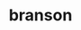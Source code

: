 ---
title: "branson"
layout: cache
categories: [package, develop]
meta: {"versions": ["0.82"], "compilers": ["gcc@=7.3.1"], "oss": ["amzn2"], "platforms": ["linux"], "targets": ["aarch64", "neoverse_n1", "x86_64_v3"], "stacks": ["aws-ahug", "aws-ahug-aarch64", "root"], "num_specs": 25, "num_specs_by_stack": {"root": 25, "aws-ahug-aarch64": 20, "aws-ahug": 5}}
spec_details: [{"hash": "zumwbiobkx6b55fpm4os3qiayvsytah7", "compiler": "gcc@=7.3.1", "versions": ["0.82"], "os": "amzn2", "platform": "linux", "target": "aarch64", "variants": ["build_system=cmake", "build_type=RelWithDebInfo", "generator=make", "~ipo"], "stacks": ["root", "aws-ahug-aarch64"], "size": "-", "tarball": "https://binaries.spack.io/develop/build_cache/linux-amzn2-aarch64/gcc-7.3.1/branson-0.82/linux-amzn2-aarch64-gcc-7.3.1-branson-0.82-zumwbiobkx6b55fpm4os3qiayvsytah7.spack"}, {"hash": "nisbdvvwqy4cd2lfeihxau4eplh4yxoq", "compiler": "gcc@=7.3.1", "versions": ["0.82"], "os": "amzn2", "platform": "linux", "target": "aarch64", "variants": ["build_system=cmake", "build_type=RelWithDebInfo", "generator=make", "~ipo"], "stacks": ["root", "aws-ahug-aarch64"], "size": "-", "tarball": "https://binaries.spack.io/develop/build_cache/linux-amzn2-aarch64/gcc-7.3.1/branson-0.82/linux-amzn2-aarch64-gcc-7.3.1-branson-0.82-nisbdvvwqy4cd2lfeihxau4eplh4yxoq.spack"}, {"hash": "q23nyv5wsaavhkpcfgkzuwjvsh7nlpiq", "compiler": "gcc@=7.3.1", "versions": ["0.82"], "os": "amzn2", "platform": "linux", "target": "aarch64", "variants": ["build_system=cmake", "build_type=Release", "generator=make", "~ipo"], "stacks": ["root", "aws-ahug-aarch64"], "size": "-", "tarball": "https://binaries.spack.io/develop/build_cache/linux-amzn2-aarch64/gcc-7.3.1/branson-0.82/linux-amzn2-aarch64-gcc-7.3.1-branson-0.82-q23nyv5wsaavhkpcfgkzuwjvsh7nlpiq.spack"}, {"hash": "wtypb5qvwalniscniqcihowxeucp6qv4", "compiler": "gcc@=7.3.1", "versions": ["0.82"], "os": "amzn2", "platform": "linux", "target": "aarch64", "variants": ["build_system=cmake", "build_type=RelWithDebInfo", "generator=make", "~ipo"], "stacks": ["root", "aws-ahug-aarch64"], "size": "-", "tarball": "https://binaries.spack.io/develop/build_cache/linux-amzn2-aarch64/gcc-7.3.1/branson-0.82/linux-amzn2-aarch64-gcc-7.3.1-branson-0.82-wtypb5qvwalniscniqcihowxeucp6qv4.spack"}, {"hash": "5e34irnw7bn6xyhkloqqx7fg7jutw4d4", "compiler": "gcc@=7.3.1", "versions": ["0.82"], "os": "amzn2", "platform": "linux", "target": "aarch64", "variants": ["build_system=cmake", "build_type=Release", "generator=make", "~ipo"], "stacks": ["root", "aws-ahug-aarch64"], "size": "-", "tarball": "https://binaries.spack.io/develop/build_cache/linux-amzn2-aarch64/gcc-7.3.1/branson-0.82/linux-amzn2-aarch64-gcc-7.3.1-branson-0.82-5e34irnw7bn6xyhkloqqx7fg7jutw4d4.spack"}, {"hash": "h52scvs3cb6ai7vozubhslpftj2qlcpj", "compiler": "gcc@=7.3.1", "versions": ["0.82"], "os": "amzn2", "platform": "linux", "target": "aarch64", "variants": ["build_system=cmake", "build_type=RelWithDebInfo", "generator=make", "~ipo"], "stacks": ["root", "aws-ahug-aarch64"], "size": "-", "tarball": "https://binaries.spack.io/develop/build_cache/linux-amzn2-aarch64/gcc-7.3.1/branson-0.82/linux-amzn2-aarch64-gcc-7.3.1-branson-0.82-h52scvs3cb6ai7vozubhslpftj2qlcpj.spack"}, {"hash": "4bo3frn4uqvh7fctfxngqztookwlsjao", "compiler": "gcc@=7.3.1", "versions": ["0.82"], "os": "amzn2", "platform": "linux", "target": "aarch64", "variants": ["build_system=cmake", "build_type=RelWithDebInfo", "generator=make", "~ipo"], "stacks": ["root", "aws-ahug-aarch64"], "size": "-", "tarball": "https://binaries.spack.io/develop/build_cache/linux-amzn2-aarch64/gcc-7.3.1/branson-0.82/linux-amzn2-aarch64-gcc-7.3.1-branson-0.82-4bo3frn4uqvh7fctfxngqztookwlsjao.spack"}, {"hash": "qm7uru2y3iz4tcjrcrvqdn6mqklwy7mc", "compiler": "gcc@=7.3.1", "versions": ["0.82"], "os": "amzn2", "platform": "linux", "target": "aarch64", "variants": ["build_system=cmake", "build_type=Release", "generator=make", "~ipo"], "stacks": ["root", "aws-ahug-aarch64"], "size": "-", "tarball": "https://binaries.spack.io/develop/build_cache/linux-amzn2-aarch64/gcc-7.3.1/branson-0.82/linux-amzn2-aarch64-gcc-7.3.1-branson-0.82-qm7uru2y3iz4tcjrcrvqdn6mqklwy7mc.spack"}, {"hash": "lih2ufmaixke2jkb2vudpsbhxhjvfwv2", "compiler": "gcc@=7.3.1", "versions": ["0.82"], "os": "amzn2", "platform": "linux", "target": "aarch64", "variants": ["build_system=cmake", "build_type=RelWithDebInfo", "generator=make", "~ipo"], "stacks": ["root", "aws-ahug-aarch64"], "size": "-", "tarball": "https://binaries.spack.io/develop/build_cache/linux-amzn2-aarch64/gcc-7.3.1/branson-0.82/linux-amzn2-aarch64-gcc-7.3.1-branson-0.82-lih2ufmaixke2jkb2vudpsbhxhjvfwv2.spack"}, {"hash": "xsy3n4hpxmgtkbdrkg25the3mqz75qch", "compiler": "gcc@=7.3.1", "versions": ["0.82"], "os": "amzn2", "platform": "linux", "target": "aarch64", "variants": ["build_system=cmake", "build_type=RelWithDebInfo", "generator=make", "~ipo"], "stacks": ["root", "aws-ahug-aarch64"], "size": "-", "tarball": "https://binaries.spack.io/develop/build_cache/linux-amzn2-aarch64/gcc-7.3.1/branson-0.82/linux-amzn2-aarch64-gcc-7.3.1-branson-0.82-xsy3n4hpxmgtkbdrkg25the3mqz75qch.spack"}, {"hash": "7hz2zo7o42yrt2jxbwev3is74gwq55hk", "compiler": "gcc@=7.3.1", "versions": ["0.82"], "os": "amzn2", "platform": "linux", "target": "neoverse_n1", "variants": ["build_system=cmake", "build_type=Release", "generator=make", "~ipo"], "stacks": ["root", "aws-ahug-aarch64"], "size": "-", "tarball": "https://binaries.spack.io/develop/build_cache/linux-amzn2-neoverse_n1/gcc-7.3.1/branson-0.82/linux-amzn2-neoverse_n1-gcc-7.3.1-branson-0.82-7hz2zo7o42yrt2jxbwev3is74gwq55hk.spack"}, {"hash": "66oydyso5tt7bbsevlaxrub2gpeqttay", "compiler": "gcc@=7.3.1", "versions": ["0.82"], "os": "amzn2", "platform": "linux", "target": "neoverse_n1", "variants": ["build_system=cmake", "build_type=RelWithDebInfo", "generator=make", "~ipo"], "stacks": ["root", "aws-ahug-aarch64"], "size": "-", "tarball": "https://binaries.spack.io/develop/build_cache/linux-amzn2-neoverse_n1/gcc-7.3.1/branson-0.82/linux-amzn2-neoverse_n1-gcc-7.3.1-branson-0.82-66oydyso5tt7bbsevlaxrub2gpeqttay.spack"}, {"hash": "64e45cgqmt4fjuvy5gkpyggra3ykxczb", "compiler": "gcc@=7.3.1", "versions": ["0.82"], "os": "amzn2", "platform": "linux", "target": "neoverse_n1", "variants": ["build_system=cmake", "build_type=RelWithDebInfo", "generator=make", "~ipo"], "stacks": ["root", "aws-ahug-aarch64"], "size": "-", "tarball": "https://binaries.spack.io/develop/build_cache/linux-amzn2-neoverse_n1/gcc-7.3.1/branson-0.82/linux-amzn2-neoverse_n1-gcc-7.3.1-branson-0.82-64e45cgqmt4fjuvy5gkpyggra3ykxczb.spack"}, {"hash": "brgkeqpeumqkztvbjwtr4eaauwrcjx7x", "compiler": "gcc@=7.3.1", "versions": ["0.82"], "os": "amzn2", "platform": "linux", "target": "neoverse_n1", "variants": ["build_system=cmake", "build_type=RelWithDebInfo", "generator=make", "~ipo"], "stacks": ["root", "aws-ahug-aarch64"], "size": "-", "tarball": "https://binaries.spack.io/develop/build_cache/linux-amzn2-neoverse_n1/gcc-7.3.1/branson-0.82/linux-amzn2-neoverse_n1-gcc-7.3.1-branson-0.82-brgkeqpeumqkztvbjwtr4eaauwrcjx7x.spack"}, {"hash": "b3pvwnqrs334vxc4txqdpksc2shf3pz4", "compiler": "gcc@=7.3.1", "versions": ["0.82"], "os": "amzn2", "platform": "linux", "target": "neoverse_n1", "variants": ["build_system=cmake", "build_type=RelWithDebInfo", "generator=make", "~ipo"], "stacks": ["root", "aws-ahug-aarch64"], "size": "-", "tarball": "https://binaries.spack.io/develop/build_cache/linux-amzn2-neoverse_n1/gcc-7.3.1/branson-0.82/linux-amzn2-neoverse_n1-gcc-7.3.1-branson-0.82-b3pvwnqrs334vxc4txqdpksc2shf3pz4.spack"}, {"hash": "zh65ggrvwjmeujoxzieeit6egmdul4jl", "compiler": "gcc@=7.3.1", "versions": ["0.82"], "os": "amzn2", "platform": "linux", "target": "neoverse_n1", "variants": ["build_system=cmake", "build_type=Release", "generator=make", "~ipo"], "stacks": ["root", "aws-ahug-aarch64"], "size": "-", "tarball": "https://binaries.spack.io/develop/build_cache/linux-amzn2-neoverse_n1/gcc-7.3.1/branson-0.82/linux-amzn2-neoverse_n1-gcc-7.3.1-branson-0.82-zh65ggrvwjmeujoxzieeit6egmdul4jl.spack"}, {"hash": "sx4otfmfoll3mgwwttme4emtfbmd3ree", "compiler": "gcc@=7.3.1", "versions": ["0.82"], "os": "amzn2", "platform": "linux", "target": "neoverse_n1", "variants": ["build_system=cmake", "build_type=RelWithDebInfo", "generator=make", "~ipo"], "stacks": ["root", "aws-ahug-aarch64"], "size": "-", "tarball": "https://binaries.spack.io/develop/build_cache/linux-amzn2-neoverse_n1/gcc-7.3.1/branson-0.82/linux-amzn2-neoverse_n1-gcc-7.3.1-branson-0.82-sx4otfmfoll3mgwwttme4emtfbmd3ree.spack"}, {"hash": "x6u3zayewseajqjreujinx467g5ruzsa", "compiler": "gcc@=7.3.1", "versions": ["0.82"], "os": "amzn2", "platform": "linux", "target": "neoverse_n1", "variants": ["build_system=cmake", "build_type=RelWithDebInfo", "generator=make", "~ipo"], "stacks": ["root", "aws-ahug-aarch64"], "size": "-", "tarball": "https://binaries.spack.io/develop/build_cache/linux-amzn2-neoverse_n1/gcc-7.3.1/branson-0.82/linux-amzn2-neoverse_n1-gcc-7.3.1-branson-0.82-x6u3zayewseajqjreujinx467g5ruzsa.spack"}, {"hash": "e7bpq7cbq6n4mjxosgocr6scadd57fi3", "compiler": "gcc@=7.3.1", "versions": ["0.82"], "os": "amzn2", "platform": "linux", "target": "neoverse_n1", "variants": ["build_system=cmake", "build_type=RelWithDebInfo", "generator=make", "~ipo"], "stacks": ["root", "aws-ahug-aarch64"], "size": "-", "tarball": "https://binaries.spack.io/develop/build_cache/linux-amzn2-neoverse_n1/gcc-7.3.1/branson-0.82/linux-amzn2-neoverse_n1-gcc-7.3.1-branson-0.82-e7bpq7cbq6n4mjxosgocr6scadd57fi3.spack"}, {"hash": "zgpoctuz7uteqtj4kmdgd2lv4y6mwjsc", "compiler": "gcc@=7.3.1", "versions": ["0.82"], "os": "amzn2", "platform": "linux", "target": "neoverse_n1", "variants": ["build_system=cmake", "build_type=Release", "generator=make", "~ipo"], "stacks": ["root", "aws-ahug-aarch64"], "size": "-", "tarball": "https://binaries.spack.io/develop/build_cache/linux-amzn2-neoverse_n1/gcc-7.3.1/branson-0.82/linux-amzn2-neoverse_n1-gcc-7.3.1-branson-0.82-zgpoctuz7uteqtj4kmdgd2lv4y6mwjsc.spack"}, {"hash": "kljyoot4zi5zbaf4ftdv3hzyrvohooc7", "compiler": "gcc@=7.3.1", "versions": ["0.82"], "os": "amzn2", "platform": "linux", "target": "x86_64_v3", "variants": ["build_system=cmake", "build_type=Release", "generator=make", "~ipo"], "stacks": ["aws-ahug", "root"], "size": "-", "tarball": "https://binaries.spack.io/develop/build_cache/linux-amzn2-x86_64_v3/gcc-7.3.1/branson-0.82/linux-amzn2-x86_64_v3-gcc-7.3.1-branson-0.82-kljyoot4zi5zbaf4ftdv3hzyrvohooc7.spack"}, {"hash": "olfollsl4nywqwbbrujqxn4mwev5u2y7", "compiler": "gcc@=7.3.1", "versions": ["0.82"], "os": "amzn2", "platform": "linux", "target": "x86_64_v3", "variants": ["build_system=cmake", "build_type=RelWithDebInfo", "generator=make", "~ipo"], "stacks": ["aws-ahug", "root"], "size": "-", "tarball": "https://binaries.spack.io/develop/build_cache/linux-amzn2-x86_64_v3/gcc-7.3.1/branson-0.82/linux-amzn2-x86_64_v3-gcc-7.3.1-branson-0.82-olfollsl4nywqwbbrujqxn4mwev5u2y7.spack"}, {"hash": "6yhvkeupqlg7oixt43x5ezsbiimyxww7", "compiler": "gcc@=7.3.1", "versions": ["0.82"], "os": "amzn2", "platform": "linux", "target": "x86_64_v3", "variants": ["build_system=cmake", "build_type=RelWithDebInfo", "generator=make", "~ipo"], "stacks": ["aws-ahug", "root"], "size": "-", "tarball": "https://binaries.spack.io/develop/build_cache/linux-amzn2-x86_64_v3/gcc-7.3.1/branson-0.82/linux-amzn2-x86_64_v3-gcc-7.3.1-branson-0.82-6yhvkeupqlg7oixt43x5ezsbiimyxww7.spack"}, {"hash": "tcjjex4ezcufgny4xxxgjz6x62txe23x", "compiler": "gcc@=7.3.1", "versions": ["0.82"], "os": "amzn2", "platform": "linux", "target": "x86_64_v3", "variants": ["build_system=cmake", "build_type=Release", "generator=make", "~ipo"], "stacks": ["aws-ahug", "root"], "size": "-", "tarball": "https://binaries.spack.io/develop/build_cache/linux-amzn2-x86_64_v3/gcc-7.3.1/branson-0.82/linux-amzn2-x86_64_v3-gcc-7.3.1-branson-0.82-tcjjex4ezcufgny4xxxgjz6x62txe23x.spack"}, {"hash": "r5j7uxivchrwa5yyfekm37jzppmkpblq", "compiler": "gcc@=7.3.1", "versions": ["0.82"], "os": "amzn2", "platform": "linux", "target": "x86_64_v3", "variants": ["build_system=cmake", "build_type=Release", "generator=make", "~ipo"], "stacks": ["aws-ahug", "root"], "size": "-", "tarball": "https://binaries.spack.io/develop/build_cache/linux-amzn2-x86_64_v3/gcc-7.3.1/branson-0.82/linux-amzn2-x86_64_v3-gcc-7.3.1-branson-0.82-r5j7uxivchrwa5yyfekm37jzppmkpblq.spack"}]
---